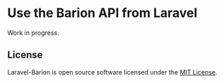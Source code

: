 # Use the Barion API from Laravel

Work in progress.

## License
Laravel-Barion is open source software licensed under the [MIT License](https://opensource.org/licenses/MIT).

